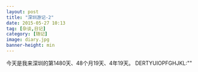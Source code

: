 ```yaml
---
layout: post
title: "深圳游记-2"
date: 2015-05-27 10:13
tag: [杂谈,日记]
category: [随记]
image: diary.jpg
banner-height: min
---
```

今天是我来深圳的第1480天、48个月19天、4年19天。
DERTYUIOPFGHJKL:""
